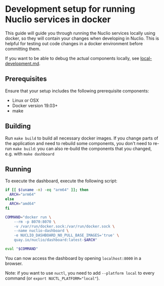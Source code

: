 # Development setup for running Nuclio services in docker

This guide will guide you through running the Nuclio services locally using docker, so they will contain your changes when developing in Nuclio.
This is helpful for testing out code changes in a docker environment before committing them.

If you want to be able to debug the actual components locally, see [local-development.md](local-development.md).

## Prerequisites

Ensure that your setup includes the following prerequisite components:

- Linux or OSX
- Docker version 19.03+
- make


## Building

Run `make build` to build all necessary docker images. If you change parts of the application and need to rebuild some components, you don't need to re-run `make build`: you can also re-build the components that you changed, e.g. with `make dashboard`

## Running

To execute the dashboard, execute the following script:

```sh
if [[ $(uname -m) -eq "arm64" ]]; then
  ARCH="arm64"
else
  ARCH="amd64"
fi

COMMAND="docker run \
    --rm -p 8070:8070 \
    -v /var/run/docker.sock:/var/run/docker.sock \
    --name nuclio-dashboard \
    -e NUCLIO_DASHBOARD_NO_PULL_BASE_IMAGES='true' \
    quay.io/nuclio/dashboard:latest-$ARCH"

eval "$COMMAND"
```

You can now access the dashboard by opening `localhost:8000` in a browser.

Note: if you want to use `nuctl`, you need to add `--platform local` to every command (or `export NUCTL_PLATFORM="local"`).
